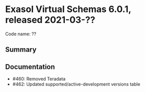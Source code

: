 # Exasol Virtual Schemas 6.0.1, released 2021-03-??

Code name: ??

## Summary


## Documentation

* #460: Removed Teradata
* #462: Updated supported/active-development versions table